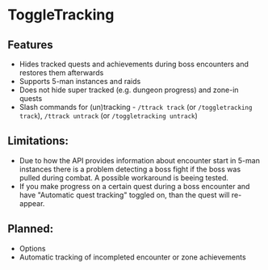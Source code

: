 # ToggleTracking

## Features
  - Hides tracked quests and achievements during boss encounters and restores them afterwards
  - Supports 5-man instances and raids
  - Does not hide super tracked (e.g. dungeon progress) and zone-in quests
  - Slash commands for (un)tracking - `/ttrack track` (or `/toggletracking track`), `/ttrack untrack` (or `/toggletracking untrack`)

## Limitations:
  - Due to how the API provides information about encounter start in 5-man instances there is a problem detecting a boss fight if the boss was pulled during combat. A possible workaround is beeing tested.
  - If you make progress on a certain quest during a boss encounter and have "Automatic quest tracking" toggled on, than the quest will re-appear.

## Planned:
  - Options
  - Automatic tracking of incompleted encounter or zone achievements
  
